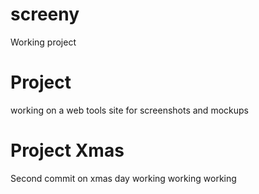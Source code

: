 # screeny
Working project

# Project 
working on a web tools site for screenshots and mockups

# Project Xmas
Second commit on xmas day 
working working working
